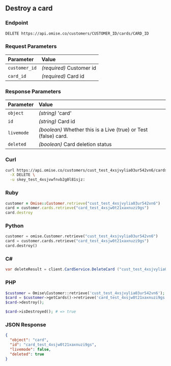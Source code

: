 ## Destroy a card

### Endpoint

```
DELETE https://api.omise.co/customers/CUSTOMER_ID/cards/CARD_ID
```

### Request Parameters

| Parameter                | Value                                             |
|:-------------------------|:--------------------------------------------------|
| `customer_id`            | *(required)* Customer id |
| `card_id`                | *(required)* Card id |


### Response Parameters

| Parameter                | Value                                             |
|:-------------------------|:--------------------------------------------------|
| `object`            | *(string)* 'card' |
| `id`                | *(string)* Card id |
| `livemode`          | *(boolean)* Whether this is a Live (true) or Test (false) card. |
| `deleted`           | *(boolean)* Card deletion status
### Curl

```sh
curl https://api.omise.co/customers/cust_test_4xsjvylia03ur542vn6/cards/card_test_4xsjw0t21xaxnuzi9gs \
  -X DELETE \
  -u skey_test_4xsjvwfnvb2g0l81sjz:
```

### Ruby

```ruby
customer = Omise::Customer.retrieve("cust_test_4xsjvylia03ur542vn6")
card = customer.cards.retrieve("card_test_4xsjw0t21xaxnuzi9gs")
card.destroy
```

### Python

```python
customer = omise.Customer.retrieve("cust_test_4xsjvylia03ur542vn6")
card = customer.cards.retrieve("card_test_4xsjw0t21xaxnuzi9gs")
card.destroy()
```

### C&#35;

```c#
var deleteResult = client.CardService.DeleteCard ("cust_test_4xsjvylia03ur542vn6", "card_test_4xsjw0t21xaxnuzi9gs");
```

### PHP

```php
$customer = Omise\Customer::retrieve('cust_test_4xsjvylia03ur542vn6');
$card = $customer->getCards()->retrieve('card_test_4xsjw0t21xaxnuzi9gs');
$card->destroy();

$card->isDestroyed(); # => true
```

### JSON Response

```json
{
  "object": "card",
  "id": "card_test_4xsjw0t21xaxnuzi9gs",
  "livemode": false,
  "deleted": true
}
```
